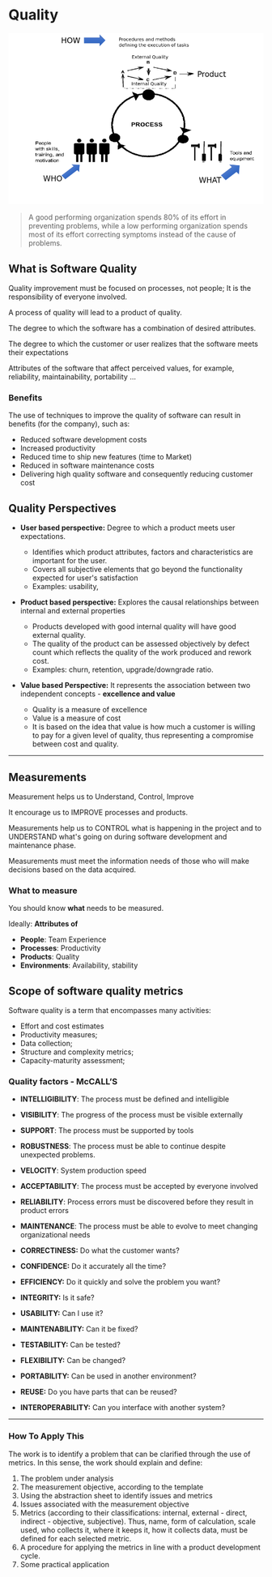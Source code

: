 # Quality

![Process](../process.png)
> A good performing organization spends 80% of its effort in preventing problems, while a low performing organization spends most of its effort correcting symptoms instead of the cause of problems.

## What is Software Quality

Quality improvement must be focused on processes, not people; It is the responsibility of everyone involved.

A process of quality will lead to a product of quality.

The degree to which the software has a combination of desired attributes.

The degree to which the customer or user realizes that the software meets their expectations

Attributes of the software that affect perceived values, for example, reliability, maintainability, portability ...

### Benefits

The use of techniques to improve the quality of software can result in benefits (for the company), such as:

* Reduced software development costs
* Increased productivity
* Reduced time to ship new features (time to Market)
* Reduced in software maintenance costs
* Delivering high quality software and consequently reducing customer cost

## Quality Perspectives

* **User based perspective:**
Degree to which a product meets user expectations.
    * Identifies which product attributes, factors and characteristics are important for the user.
    * Covers all subjective elements that go beyond the functionality expected for user's satisfaction
    * Examples: usability, 

* **Product based perspective:** Explores the causal relationships between internal and external properties
    * Products developed with good internal quality will have good external quality.
    * The quality of the product can be assessed objectively by defect count which reflects the quality of the work produced and rework cost.
    * Examples: churn, retention, upgrade/downgrade ratio.

* **Value based Perspective:** It represents the association between two independent concepts -  __excellence and value__
    * Quality is a measure of excellence
    * Value is a measure of cost
    * It is based on the idea that value is how much a customer is willing to pay for a given level of quality, thus representing a compromise between cost and quality.

***

## Measurements

Measurement helps us to Understand, Control, Improve

It encourage us to IMPROVE processes and products.

Measurements help us to CONTROL what is happening in the project and to UNDERSTAND what's going on during software development and maintenance phase.

Measurements must meet the information needs of those who will make decisions based on the data acquired.

### What to measure

You should know __what__ needs to be measured.

Ideally: __Attributes of__

* **People**: Team Experience
* **Processes**: Productivity
* **Products**: Quality
* **Environments**: Availability, stability

## Scope of software quality metrics

Software quality is a term that encompasses many activities:

* Effort and cost estimates
* Productivity measures;
* Data collection;
* Structure and complexity metrics;
* Capacity-maturity assessment;

### Quality factors - McCALL’S

* **INTELLIGIBILITY**: The process must be defined and intelligible

* **VISIBILITY**: The progress of the process must be visible externally

* **SUPPORT**: The process must be supported by tools

* **ROBUSTNESS**: The process must be able to continue despite unexpected problems.

* **VELOCITY**: System production speed

* **ACCEPTABILITY**: The process must be accepted by everyone involved

* **RELIABILITY**: Process errors must be discovered before they result in product errors

* **MAINTENANCE**: The process must be able to evolve to meet changing organizational needs

* **CORRECTINESS:** Do what the customer wants?
* **CONFIDENCE:** Do it accurately all the time?
* **EFFICIENCY:** Do it quickly and solve the problem you want?
* **INTEGRITY:** Is it safe?
* **USABILITY:** Can I use it?
* **MAINTENABILITY:** Can it be fixed?
* **TESTABILITY:** Can be tested?
* **FLEXIBILITY:** Can be changed?
* **PORTABILITY:** Can be used in another environment?
* **REUSE:** Do you have parts that can be reused?
* **INTEROPERABILITY:** Can you interface with another system?

***

### How To Apply This

The work is to identify a problem that can be clarified through the use of metrics. In this sense, the work should explain and define:

1. The problem under analysis
1. The measurement objective, according to the template
1. Using the abstraction sheet to identify issues and metrics
1. Issues associated with the measurement objective
1. Metrics (according to their classifications: internal, external - direct, indirect - objective, subjective). Thus, name, form of calculation, scale used, who collects it, where it keeps it, how it collects data, must be defined for each selected metric.
1. A procedure for applying the metrics in line with a product development cycle.
1. Some practical application
